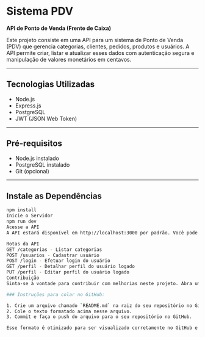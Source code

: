 # Sistema PDV
**API de Ponto de Venda (Frente de Caixa)**

Este projeto consiste em uma API para um sistema de Ponto de Venda (PDV) que gerencia categorias, clientes, pedidos, produtos e usuários. A API permite criar, listar e atualizar esses dados com autenticação segura e manipulação de valores monetários em centavos.

---

## Tecnologias Utilizadas
- Node.js
- Express.js
- PostgreSQL
- JWT (JSON Web Token)

---

## Pré-requisitos
- Node.js instalado
- PostgreSQL instalado
- Git (opcional)

---

## Instale as Dependências
```bash
npm install
Inicie o Servidor
npm run dev
Acesse a API
A API estará disponível em http://localhost:3000 por padrão. Você pode usar ferramentas como o Postman ou Insomnia para testar as rotas da API.

Rotas da API
GET /categorias - Listar categorias
POST /usuarios - Cadastrar usuário
POST /login - Efetuar login do usuário
GET /perfil - Detalhar perfil do usuário logado
PUT /perfil - Editar perfil do usuário logado
Contribuição
Sinta-se à vontade para contribuir com melhorias neste projeto. Abra um problema ou envie uma solicitação de pull.

### Instruções para colar no GitHub:

1. Crie um arquivo chamado `README.md` na raiz do seu repositório no GitHub (se ainda não existir).
2. Cole o texto formatado acima nesse arquivo.
3. Commit e faça o push do arquivo para o seu repositório no GitHub.

Esse formato é otimizado para ser visualizado corretamente no GitHub e separa as seções de forma clara. Quando você visualizar o repositório no GitHub, ele será exibido com a formatação que você deseja!


